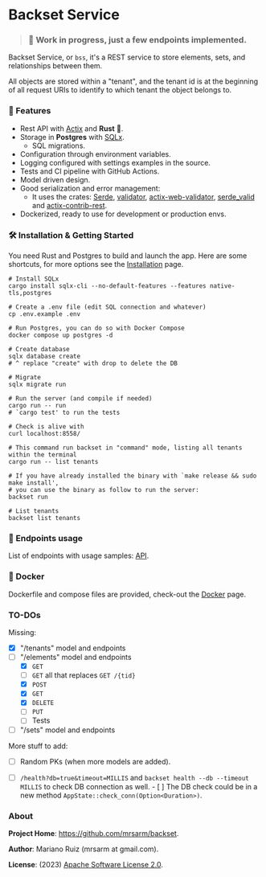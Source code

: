 # Backset Service

> ### 🚧  Work in progress, just a few endpoints implemented.

Backset Service, or `bss`, it's a REST service to store elements, sets,
and relationships between them.

All objects are stored within a "tenant", and the tenant id is at
the beginning of all request URIs to identify to which tenant the
object belongs to.

### 🔋 Features

- Rest API with [Actix](https://github.com/actix/actix) and **Rust** 🦀.
- Storage in **Postgres** with [SQLx](https://github.com/launchbadge/sqlx).
  - SQL migrations.
- Configuration through environment variables.
- Logging configured with settings examples in the source.
- Tests and CI pipeline with GitHub Actions.
- Model driven design.
- Good serialization and error management:
  - It uses the crates: [Serde](https://serde.rs/), [validator](https://github.com/Keats/validator),
    [actix-web-validator](https://github.com/rambler-digital-solutions/actix-web-validator), [serde_valid](https://github.com/yassun7010/serde_valid) and
    [actix-contrib-rest](https://github.com/mrsarm/rust-actix-contrib-rest).
- Dockerized, ready to use for development or production envs.


### 🛠 Installation & Getting Started

You need Rust and Postgres to build and launch the app. Here are some shortcuts,
for more options see the [Installation](docs/installation.md) page.

```shell
# Install SQLx
cargo install sqlx-cli --no-default-features --features native-tls,postgres

# Create a .env file (edit SQL connection and whatever)
cp .env.example .env

# Run Postgres, you can do so with Docker Compose
docker compose up postgres -d

# Create database
sqlx database create
# ^ replace "create" with drop to delete the DB 

# Migrate
sqlx migrate run

# Run the server (and compile if needed)
cargo run -- run
# `cargo test' to run the tests

# Check is alive with
curl localhost:8558/

# This command run backset in "command" mode, listing all tenants within the terminal
cargo run -- list tenants

# If you have already installed the binary with `make release && sudo make install',
# you can use the binary as follow to run the server:
backset run

# List tenants
backset list tenants
```

### 🐴 Endpoints usage

List of endpoints with usage samples: [API](docs/api.md).

### 🐳 Docker

Dockerfile and compose files are provided, check-out the [Docker](docs/docker.md) page.

### TO-DOs

Missing:

- [x] "/tenants" model and endpoints
- [ ] "/elements" model and endpoints
  - [x] `GET`
  - [ ] `GET` all that replaces `GET /{tid}`
  - [x] `POST`
  - [x] `GET`
  - [x] `DELETE`
  - [ ] `PUT`
  - [ ] Tests
- [ ] "/sets" model and endpoints

More stuff to add:
- [ ] Random PKs (when more models are added).
- [ ] `/health?db=true&timeout=MILLIS`
      and `backset health --db --timeout MILLIS` to check DB connection as well.
      - [ ] The DB check could be in a new method `AppState::check_conn(Option<Duration>)`.


### About

**Project Home**: https://github.com/mrsarm/backset.

**Author**: Mariano Ruiz (mrsarm at gmail.com).

**License**: (2023) [Apache Software License 2.0](https://www.apache.org/licenses/LICENSE-2.0).
